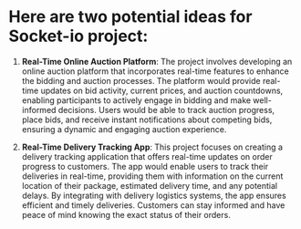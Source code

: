 # Here are two potential ideas for Socket-io project:

1. **Real-Time Online Auction Platform**: The project involves developing an online auction platform that incorporates real-time features to enhance the bidding and auction processes. The platform would provide real-time updates on bid activity, current prices, and auction countdowns, enabling participants to actively engage in bidding and make well-informed decisions. Users would be able to track auction progress, place bids, and receive instant notifications about competing bids, ensuring a dynamic and engaging auction experience.

2. **Real-Time Delivery Tracking App**: This project focuses on creating a delivery tracking application that offers real-time updates on order progress to customers. The app would enable users to track their deliveries in real-time, providing them with information on the current location of their package, estimated delivery time, and any potential delays. By integrating with delivery logistics systems, the app ensures efficient and timely deliveries. Customers can stay informed and have peace of mind knowing the exact status of their orders.